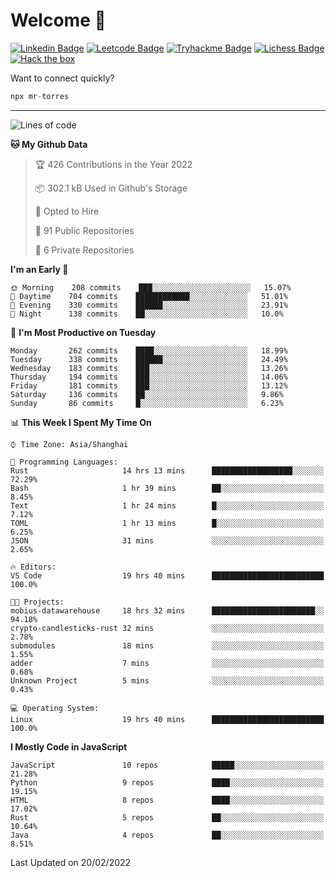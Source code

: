 # Welcome 👋

[![Linkedin Badge](https://img.shields.io/badge/-PedroTorres-blue?style=flat-square&logo=Linkedin&logoColor=white&link=https://www.linkedin.com/in/PedroTorres/)](https://www.linkedin.com/in/pedro-torres-cruz/)
[![Leetcode Badge](https://img.shields.io/badge/profile-leetcode-green)](https://leetcode.com/corfucinas/)
[![Tryhackme Badge](https://img.shields.io/badge/profile-tryhackme-blue)](https://tryhackme.com/p/Corfucinas/)
[![Lichess Badge](https://img.shields.io/badge/challenge_me-lichess-yellow)](https://lichess.org/@/Corfucinas)
[![Hack the box](https://img.shields.io/badge/hack_the_box-profile-red)](https://www.hackthebox.eu/profile/375826)

Want to connect quickly?

```javascript
npx mr-torres
```

---

<!--START_SECTION:waka-->
![Lines of code](https://img.shields.io/badge/From%20Hello%20World%20I%27ve%20Written-1.6%20million%20lines%20of%20code-blue)

**🐱 My Github Data** 

> 🏆 426 Contributions in the Year 2022
 > 
> 📦 302.1 kB Used in Github's Storage 
 > 
> 💼 Opted to Hire
 > 
> 📜 91 Public Repositories 
 > 
> 🔑 6 Private Repositories  
 > 
**I'm an Early 🐤** 

```text
🌞 Morning    208 commits    ███░░░░░░░░░░░░░░░░░░░░░░   15.07% 
🌆 Daytime    704 commits    ████████████░░░░░░░░░░░░░   51.01% 
🌃 Evening    330 commits    ██████░░░░░░░░░░░░░░░░░░░   23.91% 
🌙 Night      138 commits    ██░░░░░░░░░░░░░░░░░░░░░░░   10.0%

```
📅 **I'm Most Productive on Tuesday** 

```text
Monday       262 commits    ████░░░░░░░░░░░░░░░░░░░░░   18.99% 
Tuesday      338 commits    ██████░░░░░░░░░░░░░░░░░░░   24.49% 
Wednesday    183 commits    ███░░░░░░░░░░░░░░░░░░░░░░   13.26% 
Thursday     194 commits    ███░░░░░░░░░░░░░░░░░░░░░░   14.06% 
Friday       181 commits    ███░░░░░░░░░░░░░░░░░░░░░░   13.12% 
Saturday     136 commits    ██░░░░░░░░░░░░░░░░░░░░░░░   9.86% 
Sunday       86 commits     █░░░░░░░░░░░░░░░░░░░░░░░░   6.23%

```


📊 **This Week I Spent My Time On** 

```text
⌚︎ Time Zone: Asia/Shanghai

💬 Programming Languages: 
Rust                     14 hrs 13 mins      ██████████████████░░░░░░░   72.29% 
Bash                     1 hr 39 mins        ██░░░░░░░░░░░░░░░░░░░░░░░   8.45% 
Text                     1 hr 24 mins        █░░░░░░░░░░░░░░░░░░░░░░░░   7.12% 
TOML                     1 hr 13 mins        █░░░░░░░░░░░░░░░░░░░░░░░░   6.25% 
JSON                     31 mins             ░░░░░░░░░░░░░░░░░░░░░░░░░   2.65%

🔥 Editors: 
VS Code                  19 hrs 40 mins      █████████████████████████   100.0%

🐱‍💻 Projects: 
mobius-datawarehouse     18 hrs 32 mins      ███████████████████████░░   94.18% 
crypto-candlesticks-rust 32 mins             ░░░░░░░░░░░░░░░░░░░░░░░░░   2.78% 
submodules               18 mins             ░░░░░░░░░░░░░░░░░░░░░░░░░   1.55% 
adder                    7 mins              ░░░░░░░░░░░░░░░░░░░░░░░░░   0.68% 
Unknown Project          5 mins              ░░░░░░░░░░░░░░░░░░░░░░░░░   0.43%

💻 Operating System: 
Linux                    19 hrs 40 mins      █████████████████████████   100.0%

```

**I Mostly Code in JavaScript** 

```text
JavaScript               10 repos            █████░░░░░░░░░░░░░░░░░░░░   21.28% 
Python                   9 repos             ████░░░░░░░░░░░░░░░░░░░░░   19.15% 
HTML                     8 repos             ████░░░░░░░░░░░░░░░░░░░░░   17.02% 
Rust                     5 repos             ██░░░░░░░░░░░░░░░░░░░░░░░   10.64% 
Java                     4 repos             ██░░░░░░░░░░░░░░░░░░░░░░░   8.51%

```



 Last Updated on 20/02/2022
<!--END_SECTION:waka-->
